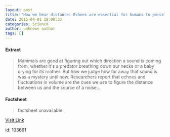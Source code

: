 ```yaml
---
layout: post
title: "How we hear distance: Echoes are essential for humans to perceive how far away a sound is"
date: 2015-04-01 18:08:33
categories: Science
author: unknown author
tags: []
---
```



#### Extract
>Mammals are good at figuring out which direction a sound is coming from, whether it's a predator breathing down our necks or a baby crying for its mother. But how we judge how far away that sound is was a mystery until now. Researchers report that echoes and fluctuations in volume are the cues we use to figure the distance between us and the source of a noise....

#### Factsheet
>factsheet unavailable

[Visit Link](http://feeds.sciencedaily.com/~r/sciencedaily/~3/ZHANczI59bs/150401140833.htm)

id:  103691
